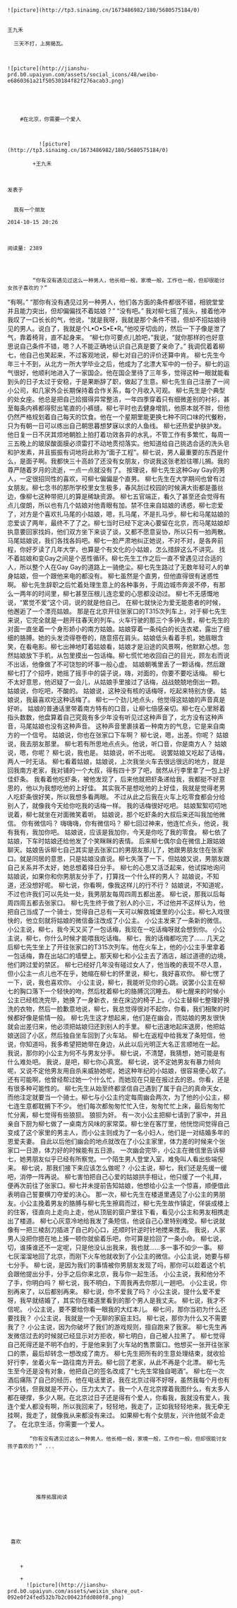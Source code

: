 
    
  
    ![picture](http://tp3.sinaimg.cn/1673486982/180/5680575184/0)
    

    王九禾
  
      三天不打，上房揭瓦。

  
  
    ![picture](http://jianshu-prd.b0.upaiyun.com/assets/social_icons/48/weibo-e6860361a21f50530184f82f276acab3.png)
  


    
      
        #在北京，你需要一个爱人
        
          
            
              ![picture](http://tp3.sinaimg.cn/1673486982/180/5680575184/0)
            
            +王九禾
        
        
    
    发表于 

    
      我有一个朋友

    2014-10-15 20:26

    

    阅读量: 2389
  


        
            “你有没有遇见过这么一种男人，他长相一般，家境一般，工作也一般，但却很能讨女孩子喜欢的？”
  “有啊。”
  “那你有没有遇见过另一种男人，他们各方面的条件都很不错，相貌堂堂并且能力突出，但却偏偏找不着姑娘？”
  “没有吧。”
  我对柳七摇了摇头，接着他冲我叹了一口长长的气，他说，“就是我呀，我就是那个条件不错，但却不招姑娘待见的男人。说白了，我就是个L•O•S•E•R。”他咬牙切齿的，然后一下子像是泄了气，靠着椅背，直不起身来。
  “柳七你可要点儿脸吧，”我说，“就你那样的也好意思说自己条件不错，嗯？人不能正确地认识自己真是要了亲命了。”
  我调侃着着柳七，他自己也笑起来，不过客观地说，柳七对自己的评价还算中肯。
  柳七先生今年三十不到，从北方一所大学毕业之后，他成为了北漂大军中的一份子。柳七的运气很好，他顺利地进入了一家国企。他在国企里待了三年多，觉得这种一眼就能看到头的日子太过于安稳，于是果断辞了职，做起了生意。柳七先生自己注册了一间小公司，和几家外企长期保持着合作关系，每个月收入可观。
  柳七先生是个典型的处女座。他总是把自己拾掇得异常整洁，一年四季穿着只有细微差别的衬衫，甚至每条内裤都得熨出笔直的小裤缝。柳七平时也去健身增肌，他原本就不胖，但他仍然严格规划着自己每天的饮食。他在一个星期里能更换七种不同口味的代餐粉，只为有朝一日可以练出自己朝思暮想梦寐以求的人鱼线。
  柳七还热爱护肤护发。他日复一日不厌其烦地朝脸上拍打着功效各异的水乳，不管工作有多繁忙，每周一三五晚上的玻尿酸面膜必须雷打不动地贯彻落实。他知道给自己挑选合适的洗头皂和护发素，并且振振有词地将此称为“面子工程”。柳七说，男人最重要的东西是什么，是面子啊。我都快三十高龄了还没有女朋友，你说我这张老脸往哪儿搁。我的尊严随着岁月的流逝，一点一点就没有了。
  按理说，柳七先生这种Gay Gay的男人，一定很招同性的喜欢，可柳七偏偏是个直男。
  柳七先生在大学期间也曾有过女朋友。柳七念书的那所学校里女生极多，春风刮过校园的时候满大街都是蕾丝边，像柳七这种带把儿的算是稀缺资源。
  柳七五官端正，看久了甚至还会觉得有点儿俊朗，所以也有几个姑娘对他青眼有加。禁不住来自姑娘的诱惑，柳七恋爱了，对方是个喜欢扎马尾的小姑娘，嗯，扎马尾，不是扎马步。柳七和马尾姑娘的恋爱谈了两年，最终不了了之。柳七当时已经下定决心要留在北京，而马尾姑娘却执意要回家找妈，他们双方坐下来谈了谈，又都不愿意妥协，所以只有一拍两散。马尾姑娘说，我们各找各妈吧。柳七一脸严肃地纠正她说，不对不对，是各奔前程，你好歹读了几年大学，也算是个有文化的小姑娘，怎么措辞这么不讲究。
  找不着姑娘和变Gay之间是个恶性循环。柳七先生工作之后一直不曾遇见过合适的人，所以整个人在Gay Gay的道路上一骑绝尘。柳七先生路过了无数年轻可人的单身姑娘，但一个跟他来电的都没有。
  柳七虽然是个直男，但他直得很有迷惑性啊。
  柳七先生辞职之后忙着处理生意上的各种事务，于周边城市奔波不停，有那么一两年的时间里，柳七甚至压根儿连恋爱的心思都没动过。
  柳七不无感慨地说，“累觉不爱”这个词，说的就是他自己。
  在柳七就快沦为爱无能患者的时候，他邂逅了一个漂亮姑娘。
  那是在北京开往张家口的T315次列车上，对于柳七先生来说，它完全就是一趟开往春天的列车。火车行驶的那三个多钟头里，柳七先生的对面一直坐着一个身形娇小的南方姑娘。姑娘穿着一条纯白的长连衣裙，露出了细细的胳膊。她的头发烫得卷卷的，随意搭在肩头。姑娘低头看着手机，她眉眼含笑，在看电影。柳七出神地盯着姑娘看，姑娘才是沿途的风景啊，他默默心想。忽然姑娘放下手机，从包里摸出一包话梅。柳七慌忙地收回自己的目光，顾左右而说不出话，他像做了不可饶恕的坏事一般心虚。
  姑娘朝嘴里丢了一颗话梅，然后跟柳七打了个招呼，她摇了摇手中的袋子说，嗨，对面的，你要不要吃话梅。
  柳七不太好意思，他迟疑了一会儿，从姑娘手里接过了话梅，战战兢兢地倒出一颗。
  姑娘说，你吃吧，不酸的。
  姑娘说，这种没有核的话梅呀，吃起来特别方便。
  姑娘说，我最喜欢吃这种话梅了。
  柳七一个劲儿地点头，他觉得这姑娘的声音真是好听。
  姑娘的普通话里带着南方特有的口音，让柳七倍感亲切。柳七在心里掰着指头数数，他盘算着自己究竟有多少年没有听见过这种声音了，北方没有这种声音，马尾姑娘也没有这种声音。
  这种声音里裹挟着一种南方的气息，它是来自南方的一个信号。
  姑娘说，你也在张家口下车啊？
  柳七说，嗯，出差。你呢？
  姑娘说，我去朋友那里。
  柳七若有所思地点点头。他说，听口音，你是南方人？
  姑娘说，嗯，你呢？
  柳七说，我也是。
  姑娘说，听不出呢。
  说罢姑娘又吃起了话梅，两人一时无话。
  柳七看着姑娘，姑娘说，上次我坐火车去很远很远的地方，就是回我南方老家，我对铺的一个大叔，得有四十岁了吧，居然从行李里拿了一包上好佳虾条。
  我看着他吃虾条，被他发现了，后来他就把虾条递给我，我都挺不好意思的，他以为我想吃他的上好佳。
  其实我不是想吃他的上好佳，我就是觉得老男人吃虾条很好笑，所以我想多看两眼。
  不过从此之后我在火车上吃零食都会分给别人了，就像我今天给你吃我的话梅一样。
  我的话梅很好吃吧。
  姑娘絮絮叨叨地说着，柳七就坐在对面微笑着听。
  姑娘说，那个吃虾条的大叔后来还叫我加他微信。
  你有微信吗？
  嗨嗨嗨，你有微信吗？
  柳七回过神来，他连忙点头，他说，我有我有，我加你吧。
  姑娘说，应该是我加你，今天是你吃了我的零食。
  柳七依了姑娘，下车时姑娘还给他发了个笑眯眯的表情。
  后来柳七偶尔会在微信上跟姑娘聊天。姑娘告诉柳七自己其实是去张家口的男朋友那儿了，她跟男朋友住在张家口。就是同居的意思，只是姑娘没直说。柳七失落了一下，但姑娘又说，男朋友跟自己关系并不太好，她总想着择日分手。
  柳七的心思又活泛起来，他试探地询问姑娘说，如果你和你男朋友分手了，打算找一个什么样的男人？
  姑娘说，不知道，还没想好呢。
  柳七说，你看啊，像我这样儿的行不行？
  姑娘说，不知道呢，不过也许我们可以先处一处，我男朋友每周四周五都出差。
  柳七说，那我以后每周四周五都去张家口。
  柳七先生终于做了别人的小三，不过他并不这样认为，他把自己当成了一个骑士，觉得自己总有一天可以解救城堡里的小公主。柳七入戏很快的，他立刻就将姑娘的微信备注改成了小公主。
  小公主发来了一条新的微信。
  小公主说，柳七，我今天又买了一包话梅，我现在一吃话梅呀就会想到你。
  小公主说，柳七，你什么时候才能喂我吃话梅。
  柳七，我的话梅都吃完了……
  几天之后柳七先生坐上了开往张家口的T315次列车。他在火车上，他的小公主手里拿着一包话梅，靠在出站口的墙壁上。那天柳七和小公主去了酒店，越过道德的边境，他们跨过爱的禁区。
  柳七已经好几年没有碰过女人了，他当晚的表现不尽人意，但小公主一点儿也不在乎，她缩在柳七的怀里说，柳七，我好喜欢你。
  柳七愣了一下，说，我也喜欢你。
  小公主说，柳七，我能听见你的心跳。说罢小公主在柳七的胸口落下一个轻快的吻，然后枕着柳七的胳膊沉沉睡去。
  柳七醒来的时候小公主已经梳洗完毕，她换了一身新衣，坐在床边的椅子上。小公主替柳七整理好换洗的衣物，然后一脸歉意地说，柳七，我总觉得很对不起你，你看，我们相聚的时候都好像是偷情一般。
  柳七先生这才想起来，他们是在幽会，而姑娘的男友很快就会出差归来，他必须把姑娘归还到别人的手里。
  柳七迅速地起床退房，他把姑娘送回了小区，然后独自坐车回到了火车站。
  柳七在返程中给我发了条短信，他说，你知道吗，我多希望把她带在身边，从此以后光明正大名正言顺地在一起。
  我说，那你的小公主为何不与男友分手。
  柳七说，不清楚，我猜想，她可能是有什么难处吧。
  我说，是吧，柳七你心真宽。
  柳七说，说不定她男友有暴力倾向呢，又说不定他男友用自杀来威胁她呢，她这种年纪的小姑娘，很容易便心软了。还有可能啊，他曾经帮过她一个什么忙，而她现在只是在报过去的恩。你看，还是有很多种可能性的。
  柳七先生从始至终都坚信自己遇到了属于自己的真命天女，而他注定就要当一个骑士。柳七与小公主约定每周幽会两次，为了他的小公主，柳七连生意都耽搁下不少。
  他们每次都匆匆忙忙入住，匆匆忙忙上床，最后匆匆忙忙分离，柳七觉得有些狼狈。
  狼狈为奸。
  有一次小公主把柳七请到了家中，并且亲自下厨为柳七做了一桌南方风味的家常菜。柳七坐在客厅里，他恍惚间觉得自己变成了这个家里的男主人，而小公主则成为了一名小妇人，他们是一对结婚多年的恩爱夫妻。
  自此以后他们幽会的地点就改在了小公主家里，体力差的时候来个张家口一日游，体力好的时候能有五日游。
  一次幽会完毕，小公主在微信里告诉柳七，她男朋友似乎已经有所察觉。一个陌生男人登堂入室，难免叫人看出些端倪来。
  柳七说，那我们接下来应该怎么做呢？
  小公主说，柳七，我们还是先缓一缓吧，消停一阵再说。
  柳七害怕把自己心爱的姑娘拱手相让，他只缓了一个礼拜，便再次前往了张家口。柳七并未提前告知姑娘，他想给小公主一个惊喜，顺便借此表明自己誓要横刀夺爱的决心。
  那一次，柳七先生在楼道里遇见了小公主的男朋友。小公主挽着男友的胳膊与柳七先生擦肩而过，柳七先生故作镇定，佯装成楼上的住客，径直向上走向上走，他从顶层的窗户里往下看，看见小公主和男友相携走出了楼道。
  柳七心灰意冷地给我发了条短信，他说自己心里特别难受。柳七说就像有一把三棱刮刀插进了自己的心口，还顺时针逆时针地搅来搅去。
  我说，人家男人没把你摁在地上揍一顿你就偷着乐吧，你可算是捡回了一条小命。
  柳七说，切，谁揍谁还不一定呢，只是他没认出我来，我也就……多一事不如少一事。
  柳七灰溜溜地回了北京，而刚下火车他就收到了小公主的微信。小公主说，她要与柳七分手。
  柳七说，是因为我们的事情被你男朋友发现了吗，那你可以趁着这个机会跟他提出分手，分手之后你来北京，我与你一起生活。
  小公主说，我和他分不了手，你明白吗？
  柳七说，我不明白，下周我再去你那儿一趟吧。
  小公主说，你别再来了，以后都别再来。
  柳七说，你不爱我了吗？
  小公主说，提什么爱不爱呀，我早就结婚了，其实你在楼道里看到的那个男人是我丈夫。
  柳七说，我才不信呢。
  小公主说，要不要给你看一眼我的大红本儿。
  柳七问，那你当初为什么还要找我？
  小公主说，我就是一个无聊的家庭主妇。
  柳七说，那你为什么又不需要我了？
  小公主说，因为你破坏了我们的游戏规则，擅自跑来了我家。
  柳七先生再发微信过去的时候就已经显示对方拒收，柳七明白，自己被人拉黑了。
  柳七觉得自己死得还是不明不白的，于是他来到了火车站的售票窗口。他想买一张开往张家口的票，最后却转念一想改成了南方。
  柳七先生把所有的生意处理结束，就收拾好行李，坐着火车一路往南方开去。柳七回了老家，从此不再是个北漂。
  柳七先生至今还是没有对象，他把自己的签名改成了“七先生常独自喝酒”。
  柳七在一次酒后痛陈了自己的经历，他在电话里说，我在北京过得不好呀，虽然我每个月也有不少钱，但我就是不开心，压力太大了。我一个人在北京撑着我图什么，有太多人都在硬撑，多少人啊。在北京过日子还是得有个爱人，你看我，我就没有爱人，我连个爱人都没有啊，所以我回来了，轻轻地，我走了，正如我轻轻地来，我无牵无挂啊，我走了，就像我从来都没有来过。
  如果柳七有个女朋友，兴许他就不会走了。
  在北京生活，你需要一个爱人。

        
           “你有没有遇见过这么一种男人，他长相一般，家境一般，工作也一般，但却很能讨女孩子喜欢的？” ...
      
    
    
      
      
      
          
             推荐拓展阅读
        
      
    
    
      
          
     喜欢

      
      
        +
                  
        +
          ![picture](http://jianshu-prd.b0.upaiyun.com/assets/weixin_share_out-092e0f24fed532b7b2c00423fdd080f8.png)
        
      
    
  


